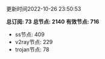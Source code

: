 更新时间2022-10-26 23:50:53

**总订阅: 73**
**总节点: 2140**
**有效节点: 716**
- ss节点: 409
- v2ray节点: 229
- trojan节点: 78
